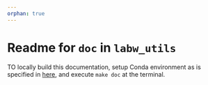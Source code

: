 ```yaml
---
orphan: true
---
```


# Readme for `doc` in `labw_utils`

TO locally build this documentation, setup Conda environment as is specified in [here](../env/labw_utils_dev.yml), and execute `make doc` at the terminal.
